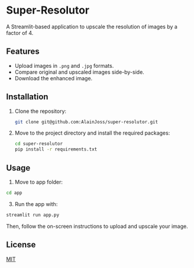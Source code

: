 # Super-Resolutor

A Streamlit-based application to upscale the resolution of images by a factor of 4.

## Features

- Upload images in `.png` and `.jpg` formats.
- Compare original and upscaled images side-by-side.
- Download the enhanced image.

## Installation

1. Clone the repository:
   
   ```bash
   git clone git@github.com:AlainJoss/super-resolutor.git
   ```

2. Move to the project directory and install the required packages:

   ```bash
   cd super-resolutor
   pip install -r requirements.txt
   ```

## Usage

1. Move to app folder:

```bash
cd app
```

3. Run the app with:

```bash
streamlit run app.py
```

Then, follow the on-screen instructions to upload and upscale your image.

## License

[MIT](https://choosealicense.com/licenses/mit/)
